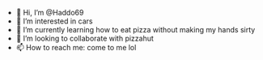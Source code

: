 - 👋 Hi, I’m @Haddo69
- 👀 I’m interested in cars
- 🌱 I’m currently learning how to eat pizza without making my hands sirty
- 💞️ I’m looking to collaborate with pizzahut
- 📫 How to reach me: come to me lol

<!---
Haddo69/Haddo69 is a ✨ special ✨ repository because its `README.md` (this file) appears on your GitHub profile.
You can click the Preview link to take a look at your changes.
--->
